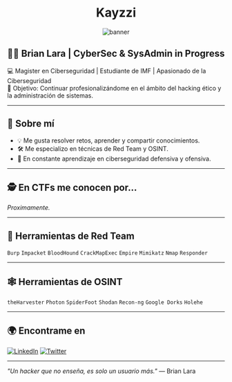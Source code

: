 <h1 align="center">Kayzzi</h1>
<p align="center">
  <img src="https://your-banner-url.com/banner.png" alt="banner" />
</p>

## 👨‍💻 Brian Lara | CyberSec & SysAdmin in Progress

💻 Magister en Ciberseguridad | Estudiante de IMF | Apasionado de la Ciberseguridad  
🎯 Objetivo: Continuar profesionalizándome en el ámbito del hacking ético y la administración de sistemas.

---

## 🧠 Sobre mí
- 💡 Me gusta resolver retos, aprender y compartir conocimientos.
- 🛠️ Me especializo en técnicas de Red Team y OSINT.
- 🔐 En constante aprendizaje en ciberseguridad defensiva y ofensiva.

---

## 🕵️ En CTFs me conocen por...

*Proximamente.*

---

## 🧰 Herramientas de Red Team
`Burp` `Impacket` `BloodHound` `CrackMapExec` `Empire` `Mimikatz` `Nmap` `Responder`

---

## 🕸️ Herramientas de OSINT
`theHarvester` `Photon` `SpiderFoot` `Shodan` `Recon-ng` `Google Dorks` `Holehe`

---

## 🌍 Encontrame en

[![LinkedIn](https://img.shields.io/badge/LinkedIn-blue?logo=linkedin)](https://www.linkedin.com/in/brianlara/)
[![Twitter](https://img.shields.io/badge/Twitter-blue?logo=twitter)]()

---

*"Un hacker que no enseña, es solo un usuario más."* — Brian Lara
